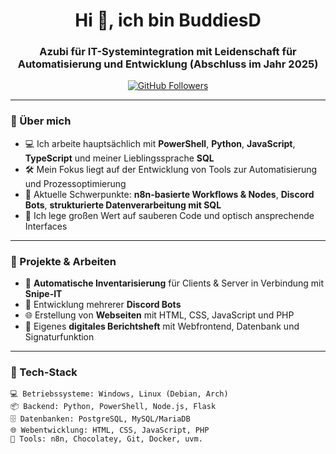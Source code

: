 <h1 align="center">Hi 👋, ich bin BuddiesD</h1>
<h3 align="center">Azubi für IT-Systemintegration mit Leidenschaft für Automatisierung und Entwicklung (Abschluss im Jahr 2025)</h3>

<p align="center">
  <a href="https://github.com/BuddiesD"><img src="https://img.shields.io/github/followers/BuddiesD?label=GitHub%20Followers&style=social" alt="GitHub Followers"></a>
</p>

---

### 🚀 Über mich

- 💻 Ich arbeite hauptsächlich mit **PowerShell**, **Python**, **JavaScript**, **TypeScript** und meiner Lieblingssprache **SQL**
- 🛠️ Mein Fokus liegt auf der Entwicklung von Tools zur Automatisierung und Prozessoptimierung
- 🧠 Aktuelle Schwerpunkte: **n8n-basierte Workflows & Nodes**, **Discord Bots**, **strukturierte Datenverarbeitung mit SQL**
- 🎨 Ich lege großen Wert auf sauberen Code und optisch ansprechende Interfaces

---

### 📂 Projekte & Arbeiten

- 🔧 **Automatische Inventarisierung** für Clients & Server in Verbindung mit **Snipe-IT**
- 🤖 Entwicklung mehrerer **Discord Bots**
- 🌐 Erstellung von **Webseiten** mit HTML, CSS, JavaScript und PHP
- 🧾 Eigenes **digitales Berichtsheft** mit Webfrontend, Datenbank und Signaturfunktion

---

### 🧰 Tech-Stack

```text
💻 Betriebssysteme: Windows, Linux (Debian, Arch)
📦 Backend: Python, PowerShell, Node.js, Flask
🗄️ Datenbanken: PostgreSQL, MySQL/MariaDB
🌐 Webentwicklung: HTML, CSS, JavaScript, PHP
🔧 Tools: n8n, Chocolatey, Git, Docker, uvm.
